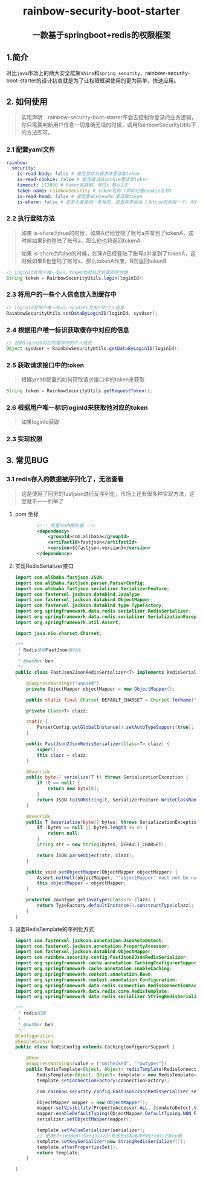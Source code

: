 <center>
    <h1>rainbow-security-boot-starter</h1>
    <h2>一款基于springboot+redis的权限框架</h2>
</center>

## 1.简介

​		对比`java`市场上的两大安全框架`shiro`和`spring security`，rainbow-security-boot-starter的设计初衷就是为了让权限框架使用的更为简单，快速应用。

## 2. 如何使用

> 实现声明：rainbow-security-boot-starter不会去控制你登录的业务逻辑，你只需要判断用户信息一切准确无误的时候，调用RainbowSecurityUtils下的方法即可。

### 2.1 配置yaml文件

```yaml
rainbow:
  security:
    is-read-body: false # 是否尝试从请求体里读取token
    is-read-cookie: false # 是否尝试从cookie里读取token
    timeout: 172800 # token有效期，单位s 默认1天
    token-name: rainbowSecurity # token名称 (同时也是cookie名称)
    is-read-head: false # 是否尝试从header里读取token
    is-share: false # 在多人登录同一账号时，是否共享会话 (为true时共用一个，为false时新登录挤掉旧登录)
```



### 2.2 执行登陆方法

> 如果 is-share为true的时候，如果A已经登陆了账号a并拿到了tokenA，这时候如果B也登陆了账号a，那么他也将返回tokenA
>
> 如果 is-share为false的时候，如果A已经登陆了账号a并拿到了tokenA，这时候如果B也登陆了账号a，那么tokenA作废，B则返回tokenB

```java
// loginId是用户唯一标识，token为登陆之后返回的令牌
String token = RainbowSecurityUtils.login(loginId);
```



### 2.3 将用户的一些个人信息放入到缓存中

```java
// loginId是用户唯一标识，sysUser为用户的个人信息
RainbowSecurityUtils.setDataByLoginID(loginId, sysUser);
```



### 2.4 根据用户唯一标识获取缓存中对应的信息

```java
// 获取loginID对应的缓存中的个人信息
Object sysUser = RainbowSecurityUtils.getDataByLoginID(loginId);
```



### 2.5 获取请求接口中的token

> 根据yml中配置的如何获取请求接口中的token来获取

```java
String token = RainbowSecurityUtils.getRequestToken();
```



### 2.6 根据用户唯一标识loginId来获取他对应的token

> 如果loginId获取

### 2.3 实现权限



## 3. 常见BUG

### 3.1 redis存入的数据被序列化了，无法查看

> 这是使用了阿里的fastjson进行反序列化，市场上还有很多种实现方法，这里就不一一列举了

1. pom 坐标

   ```xml
           <!-- 阿里JSON解析器 -->
           <dependency>
               <groupId>com.alibaba</groupId>
               <artifactId>fastjson</artifactId>
               <version>${fastjson.version}</version>
           </dependency>
   ```

   

2. 实现RedisSerializer接口

   ```java
   import com.alibaba.fastjson.JSON;
   import com.alibaba.fastjson.parser.ParserConfig;
   import com.alibaba.fastjson.serializer.SerializerFeature;
   import com.fasterxml.jackson.databind.JavaType;
   import com.fasterxml.jackson.databind.ObjectMapper;
   import com.fasterxml.jackson.databind.type.TypeFactory;
   import org.springframework.data.redis.serializer.RedisSerializer;
   import org.springframework.data.redis.serializer.SerializationException;
   import org.springframework.util.Assert;
   
   import java.nio.charset.Charset;
   
   /**
    * Redis使用FastJson序列化
    *
    * @author ben
    */
   public class FastJson2JsonRedisSerializer<T> implements RedisSerializer<T> {
   
       @SuppressWarnings("unused")
       private ObjectMapper objectMapper = new ObjectMapper();
   
       public static final Charset DEFAULT_CHARSET = Charset.forName("UTF-8");
   
       private Class<T> clazz;
   
       static {
           ParserConfig.getGlobalInstance().setAutoTypeSupport(true);
       }
   
       public FastJson2JsonRedisSerializer(Class<T> clazz) {
           super();
           this.clazz = clazz;
       }
   
       @Override
       public byte[] serialize(T t) throws SerializationException {
           if (t == null) {
               return new byte[0];
           }
           return JSON.toJSONString(t, SerializerFeature.WriteClassName).getBytes(DEFAULT_CHARSET);
       }
   
       @Override
       public T deserialize(byte[] bytes) throws SerializationException {
           if (bytes == null || bytes.length <= 0) {
               return null;
           }
           String str = new String(bytes, DEFAULT_CHARSET);
   
           return JSON.parseObject(str, clazz);
       }
   
       public void setObjectMapper(ObjectMapper objectMapper) {
           Assert.notNull(objectMapper, "'objectMapper' must not be null");
           this.objectMapper = objectMapper;
       }
   
       protected JavaType getJavaType(Class<?> clazz) {
           return TypeFactory.defaultInstance().constructType(clazz);
       }
   }
   
   ```

   

3. 设置RedisTemplate的序列化方式

   ```java
   import com.fasterxml.jackson.annotation.JsonAutoDetect;
   import com.fasterxml.jackson.annotation.PropertyAccessor;
   import com.fasterxml.jackson.databind.ObjectMapper;
   import com.rainbow.security.config.FastJson2JsonRedisSerializer;
   import org.springframework.cache.annotation.CachingConfigurerSupport;
   import org.springframework.cache.annotation.EnableCaching;
   import org.springframework.context.annotation.Bean;
   import org.springframework.context.annotation.Configuration;
   import org.springframework.data.redis.connection.RedisConnectionFactory;
   import org.springframework.data.redis.core.RedisTemplate;
   import org.springframework.data.redis.serializer.StringRedisSerializer;
   
   /**
    * redis配置
    *
    * @author ben
    */
   @Configuration
   @EnableCaching
   public class RedisConfig extends CachingConfigurerSupport {
   
       @Bean
       @SuppressWarnings(value = {"unchecked", "rawtypes"})
       public RedisTemplate<Object, Object> redisTemplate(RedisConnectionFactory connectionFactory) {
           RedisTemplate<Object, Object> template = new RedisTemplate<>();
           template.setConnectionFactory(connectionFactory);
   
           com.rainbow.security.config.FastJson2JsonRedisSerializer serializer = new FastJson2JsonRedisSerializer(Object.class);
   
           ObjectMapper mapper = new ObjectMapper();
           mapper.setVisibility(PropertyAccessor.ALL, JsonAutoDetect.Visibility.ANY);
           mapper.enableDefaultTyping(ObjectMapper.DefaultTyping.NON_FINAL);
           serializer.setObjectMapper(mapper);
   
           template.setValueSerializer(serializer);
           // 使用StringRedisSerializer来序列化和反序列化redis的key值
           template.setKeySerializer(new StringRedisSerializer());
           template.afterPropertiesSet();
           return template;
       }
   
   }
   ```

   